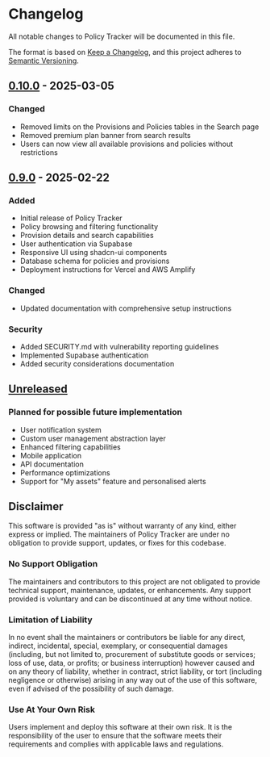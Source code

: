 # Changelog

All notable changes to Policy Tracker will be documented in this file.

The format is based on [Keep a Changelog](https://keepachangelog.com/en/1.0.0/),
and this project adheres to [Semantic Versioning](https://semver.org/spec/v2.0.0.html).

## [0.10.0] - 2025-03-05

### Changed
- Removed limits on the Provisions and Policies tables in the Search page
- Removed premium plan banner from search results
- Users can now view all available provisions and policies without restrictions

## [0.9.0] - 2025-02-22

### Added
- Initial release of Policy Tracker
- Policy browsing and filtering functionality
- Provision details and search capabilities
- User authentication via Supabase
- Responsive UI using shadcn-ui components
- Database schema for policies and provisions
- Deployment instructions for Vercel and AWS Amplify

### Changed
- Updated documentation with comprehensive setup instructions

### Security
- Added SECURITY.md with vulnerability reporting guidelines
- Implemented Supabase authentication
- Added security considerations documentation

## [Unreleased]

### Planned for possible future implementation
- User notification system
- Custom user management abstraction layer
- Enhanced filtering capabilities
- Mobile application
- API documentation
- Performance optimizations
- Support for "My assets" feature and personalised alerts

[Unreleased]: https://github.com/yourusername/kish/compare/v1.0.0...HEAD
[1.0.0]: https://github.com/yourusername/kish/releases/tag/v1.0.0 
[0.10.0]: https://github.com/yourusername/kish/releases/tag/v0.10.0
[0.9.0]: https://github.com/yourusername/kish/releases/tag/v0.9.0

## Disclaimer

This software is provided "as is" without warranty of any kind, either express or implied. The maintainers of Policy Tracker are under no obligation to provide support, updates, or fixes for this codebase.

### No Support Obligation
The maintainers and contributors to this project are not obligated to provide technical support, maintenance, updates, or enhancements. Any support provided is voluntary and can be discontinued at any time without notice.

### Limitation of Liability
In no event shall the maintainers or contributors be liable for any direct, indirect, incidental, special, exemplary, or consequential damages (including, but not limited to, procurement of substitute goods or services; loss of use, data, or profits; or business interruption) however caused and on any theory of liability, whether in contract, strict liability, or tort (including negligence or otherwise) arising in any way out of the use of this software, even if advised of the possibility of such damage.

### Use At Your Own Risk
Users implement and deploy this software at their own risk. It is the responsibility of the user to ensure that the software meets their requirements and complies with applicable laws and regulations. 
